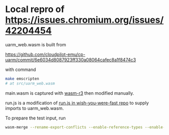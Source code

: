 # Local repro of https://issues.chromium.org/issues/42204454

uarm_web.wasm is built from 

https://github.com/cloudpilot-emu/cp-uarm/commit/6e6034d8087923ff330a08064cafec8a1f8474c3 

with command

```bash
make emscripten
# at src/uarm_web.wasm
```

main.wasm is captured with [wasm-r3](https://github.com/jakobgetz/wasm-r3/) then modified manually.

run.js is a modification of [run.js in wish-you-were-fast repo](https://github.com/composablesys/wish-you-were-fast/blob/65c968685d66eea3ae88ef747df95210690c6b46/wasm/engines/run.js#L4) to supply imports to uarm_web.wasm.

To prepare the test input, run

```bash
wasm-merge --rename-export-conflicts --enable-reference-types --enable-multimemory --enable-bulk-memory --enable-threads --debuginfo manual_main.wasm main uarm_web.wasm index -o diff.wasm
```